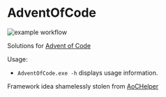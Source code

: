 # AdventOfCode

![example workflow](https://https://github.com/h2oboi89/AdventOfCode/actions/workflows/dotnet.yml/badge.svg)

Solutions for [Advent of Code](https://adventofcode.com/)

Usage:
 - `AdventOfCode.exe -h` displays usage information.

Framework idea shamelessly stolen from [AoCHelper](https://github.com/eduherminio/AoCHelper)
